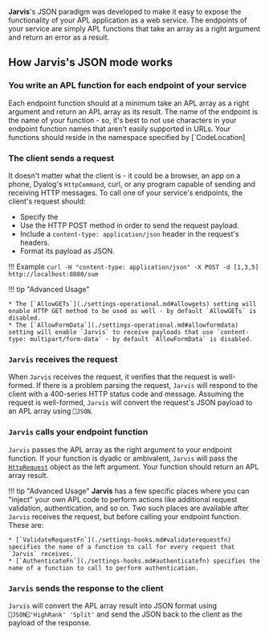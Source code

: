 **Jarvis**'s JSON paradigm was developed to make it easy to expose the functionality of your APL application as a web service. The endpoints of your service are simply APL functions that take an array as a right argument and return an error as a result.
## How **Jarvis**'s JSON mode works
### You write an APL function for each endpoint of your service
Each endpoint function should at a minimum take an APL array as a right argument and return an APL array as its result. The name of the endpoint is the name of your function - so, it's best to not use characters in your endpoint function names that aren't easily supported in URLs. Your functions should reside in the namespace specified by [`CodeLocation] 

### The client sends a request
It doesn't matter what the client is - it could be a browser, an app on a phone, Dyalog's `HttpCommand`, curl, or any program capable of sending and receiving HTTP messages. To call one of your service's endpoints, the client's request should:

* Specify the 
* Use the HTTP POST method in order to send the request payload.
* Include a `content-type: application/json` header in the request's headers. 
* Format its payload as JSON.

!!! Example
    `curl -H "content-type: application/json" -X POST -d [1,3,5] http://localhost:8080/sum`

!!! tip "Advanced Usage"

    * The [`AllowGETs`](./settings-operational.md#allowgets) setting will enable HTTP GET method to be used as well - by default `AllowGETs` is disabled. 
    * The [`AllowFormData`](./settings-operational.md#allowformdata) setting will enable `Jarvis` to receive payloads that use `content-type: multipart/form-data` - by default `AllowFormData` is disabled.

### `Jarvis` receives the request
When `Jarvis` receives the request, it verifies that the request is well-formed. If there is a problem parsing the request, `Jarvis` will respond to the client with a 400-series HTTP status code and message. Assuming the request is well-formed, `Jarvis` will convert the request's JSON payload to an APL array using `⎕JSON`.

### `Jarvis` calls your endpoint function
`Jarvis` passes the APL array as the right argument to your endpoint function.  If your function is dyadic or ambivalent, `Jarvis` will pass the [`HttpRequest`](./reference.md#httprequest) object as the left argument. Your function should return an APL array result.

!!! tip "Advanced Usage"
    **Jarvis** has a few specific places where you can "inject" your own APL code to perform actions like additional request validation, authentication, and so on. Two such places are available after `Jarvis` receives the request, but before calling your endpoint function.  These are:
    
    * [`ValidateRequestFn`](./settings-hooks.md#validaterequestfn) specifies the name of a function to call for every request that `Jarvis` receives.
    * [`AuthenticateFn`](./settings-hooks.md#authenticatefn) specifies the name of a function to call to perform authentication. 

### `Jarvis` sends the response to the client
`Jarvis` will convert the APL array result into JSON format using `⎕JSON⍠'HighRank' 'Split'` and send the JSON back to the client as the payload of the response.